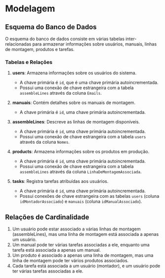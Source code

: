 # Modelagem

## Esquema do Banco de Dados

O esquema do banco de dados consiste em várias tabelas inter-relacionadas para armazenar informações sobre usuários, manuais, linhas de montagem, produtos e tarefas.

### Tabelas e Relações

1. **users**: Armazena informações sobre os usuários do sistema.
   - A chave primária é `id`, que é uma chave primária autoincrementada.
   - Possui uma conexão de chave estrangeira com a tabela `assembleLines` através da coluna `Emails`.

2. **manuais**: Contém detalhes sobre os manuais de montagem.
   - A chave primária é `id`, uma chave primária autoincrementada.

3. **assembleLines**: Descreve as linhas de montagem disponíveis.
   - A chave primária é `id`, uma chave primária autoincrementada.
   - Possui uma conexão de chave estrangeira com a tabela `users` através da coluna `Nomes`.

4. **products**: Armazena informações sobre os produtos em produção.
   - A chave primária é `id`, uma chave primária autoincrementada.
   - Possui uma conexão de chave estrangeira com a tabela `assembleLines` através da coluna `LinhaDeMontagemAssociada`.

5. **tasks**: Registra tarefas atribuídas aos usuários.
   - A chave primária é `id`, uma chave primária autoincrementada.
   - Possui conexões de chave estrangeira com as tabelas `users` (coluna `idMontadorAssociado`) e `manuais` (coluna `idManualAssociado`).

## Relações de Cardinalidade

1. Um usuário pode estar associado a várias linhas de montagem (assembleLines), mas uma linha de montagem está associada a apenas um usuário.
2. Um manual pode ter várias tarefas associadas a ele, enquanto uma tarefa está associada a apenas um manual.
3. Um produto é associado a apenas uma linha de montagem, mas uma linha de montagem pode ter vários produtos associados.
4. Cada tarefa está associada a um usuário (montador), e um usuário pode ter várias tarefas associadas a ele.

